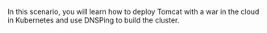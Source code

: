 In this scenario, you will learn how to deploy Tomcat with a war in the cloud in  Kubernetes and use DNSPing to build the cluster.
